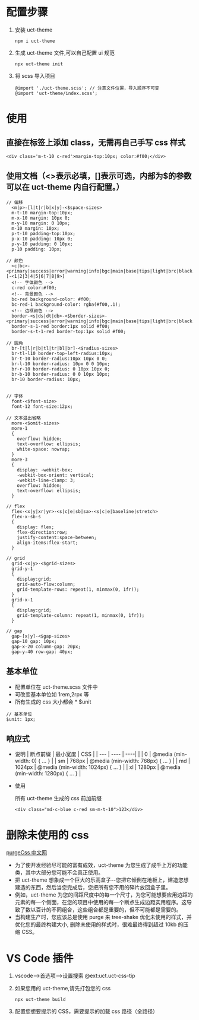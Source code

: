 # 配置步骤

1. 安装 uct-theme
   ```
   npm i uct-theme
   ```
2. 生成 uct-theme 文件,可以自己配置 ui 规范
   ```
   npx uct-theme init
   ```
3. 将 scss 导入项目

   ```
   @import './uct-theme.scss'; // 注意文件位置，导入顺序不可变
   @import 'uct-theme/index.scss';
   ```

# 使用

## 直接在标签上添加 class，无需再自己手写 css 样式

```
<div class='m-t-10 c-red'>margin-top:10px; color:#f00;</div>
```

## 使用文档（<>表示必填，[]表示可选，内部为$的参数可以在 uct-theme 内自行配置。）

```
// 偏移
  <m|p>-[l|t|r|b|x|y]-<$space-sizes>
  m-t-10 margin-top:10px;
  m-x-10 margin: 10px 0;
  m-y-10 margin: 0 10px;
  m-10 margin: 10px;
  p-t-10 padding-top:10px;
  p-x-10 padding: 10px 0;
  p-y-10 padding: 0 10px;
  p-10 padding: 10px;

// 颜色
  <c|bc>-<primary|success|error|warning|info|bgc|main|base|tips|light|brc|black|white|gray|dark|blue|skyblue|green|red|orange|yellow>[-<1|2|3|4|5|6|7|8|9>]
  <!-- 字体颜色 -->
  c-red color:#f00;
  <!-- 背景颜色 -->
  bc-red background-color: #f00;
  bc-red-1 background-color: rgba(#f00,.1);
  <!-- 边框颜色 -->
  border-<s|ds|dt|db>-<$border-sizes>-<primary|success|error|warning|info|bgc|main|base|tips|light|brc|black|white|gray|dark|blue|skyblue|green|red|orange|yellow>
  border-s-1-red border:1px solid #f00;
  border-s-t-1-red border-top:1px solid #f00;

// 圆角
  br-[t|l|r|b|tl|tr|bl|br]-<$radius-sizes>
  br-tl-l10 border-top-left-radius:10px;
  br-t-10 border-radius:10px 10px 0 0;
  br-l-10 border-radius: 10px 0 0 10px;
  br-r-10 border-radius: 0 10px 10px 0;
  br-b-10 border-radius: 0 0 10px 10px;
  br-10 border-radius: 10px;


// 字体
  font-<$font-size>
  font-12 font-size:12px;

// 文本溢出省略
  more-<$omit-sizes>
  more-1
  {
    overflow: hidden;
    text-overflow: ellipsis;
    white-space: nowrap;
  }
  more-3
  {
    display: -webkit-box;
    -webkit-box-orient: vertical;
    -webkit-line-clamp: 3;
    overflow: hidden;
    text-overflow: ellipsis;
  }

// flex
  flex-<x|y|xr|yr>-<s|c|e|sb|sa>-<s|c|e|baseline|stretch>
  flex-x-sb-s
  {
    display: flex;
    flex-direction:row;
    justify-content:space-between;
    align-items:flex-start;
  }

// grid
  grid-<x|y>-<$grid-sizes>
  grid-y-1
  {
    display:grid;
    grid-auto-flow:column;
    grid-template-rows: repeat(1, minmax(0, 1fr));
  }
  grid-x-1
  {
    display:grid;
    grid-template-column: repeat(1, minmax(0, 1fr));
  }

// gap
  gap-[x|y]-<$gap-sizes>
  gap-10 gap: 10px;
  gap-x-20 column-gap: 20px;
  gap-y-40 row-gap: 40px;

```

## 基本单位

- 配置单位在 uct-theme.scss 文件中
- 可改变基本单位如 1rem,2rpx 等
- 所有生成的 css 大小都会 \* $unit

```
// 基本单位
$unit: 1px;
```

## 响应式

- 说明
  | 断点前缀 | 最小宽度 | CSS |
  | --- | ---- | ----|
  | | 0 | @media (min-width: 0) { ... } |
  | sm | 768px | @media (min-width: 768px) { ... } |
  | md | 1024px | @media (min-width: 1024px) { ... } |
  | xl | 1280px | @media (min-width: 1280px) { ... } |

- 使用

  所有 uct-theme 生成的 css 前加前缀

  ```
  <div class="md-c-blue c-red sm-m-t-10">123</div>
  ```

# 删除未使用的 css

[purgeCss 中文网](https://purgecss.zcopy.site/plugins/webpack.html#installation)

- 为了使开发经验尽可能的富有成效，uct-theme 为您生成了成千上万的功能类，其中大部分您可能不会真正使用。
- 把 uct-theme 想象成一个巨大的乐高盒子--您把它倾倒在地板上，建造您想建造的东西，然后当您完成后，您把所有您不用的碎片放回盒子里。
- 例如，uct-theme 为您的间距尺度中的每一个尺寸，为您可能想要应用边距的元素的每一个侧面，在您的项目中使用的每一个断点生成边距实用程序。这导致了数以百计的不同组合，这些组合都是重要的，但不可能都是需要的。
- 当构建生产时，您应该总是使用 purge 来 tree-shake 优化未使用的样式，并优化您的最终构建大小, 删除未使用的样式时，很难最终得到超过 10kb 的压缩 CSS。

# VS Code 插件

1. vscode-->首选项-->设置搜索 @ext:uct.uct-css-tip

2. 如果您用的 uct-theme,请先打包您的 css

   ```
   npx uct-theme build
   ```

3. 配置您想要提示的 CSS，需要提示的加载 css 路径（全路径）
